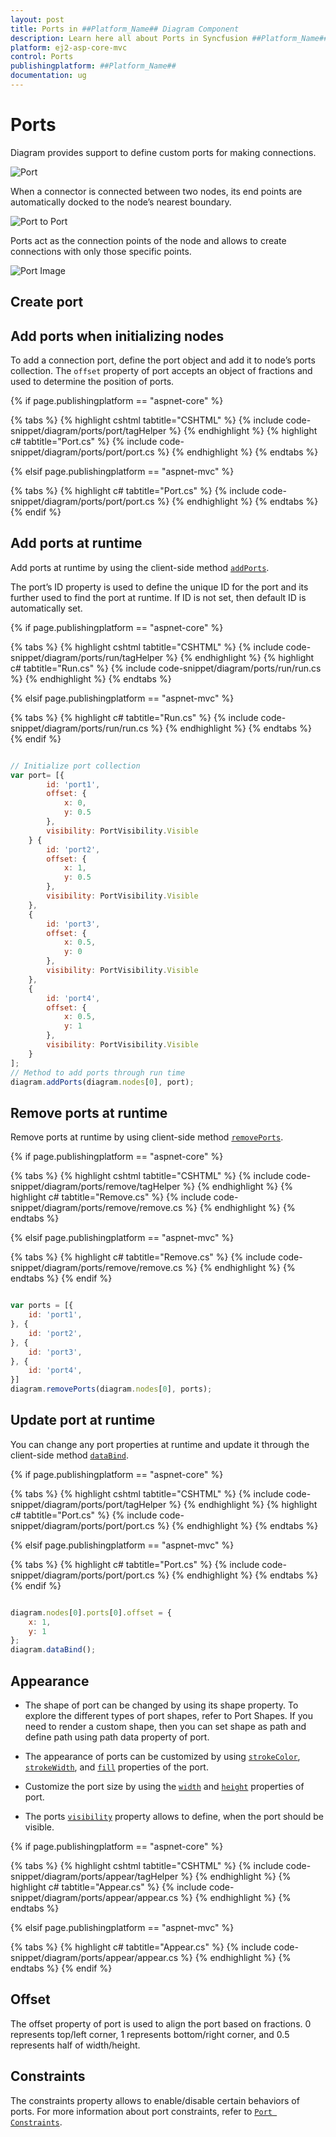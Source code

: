 ```yaml
---
layout: post
title: Ports in ##Platform_Name## Diagram Component
description: Learn here all about Ports in Syncfusion ##Platform_Name## Diagram component of Syncfusion Essential JS 2 and more.
platform: ej2-asp-core-mvc
control: Ports
publishingplatform: ##Platform_Name##
documentation: ug
---
```



# Ports

Diagram provides support to define custom ports for making connections.

![Port](images/Port1.png)

<!-- markdownlint-disable MD033 -->

When a connector is connected between two nodes, its end points are automatically docked to the node’s nearest boundary.

![Port to Port](images/port2.png)

Ports act as the connection points of the node and allows to create connections with only those specific points.

![Port Image](images/Port3.png)

## Create port

## Add ports when initializing nodes

To add a connection port, define the port object and add it to node’s ports collection. The `offset` property of port accepts an object of fractions and used to determine the position of ports.

{% if page.publishingplatform == "aspnet-core" %}

{% tabs %}
{% highlight cshtml tabtitle="CSHTML" %}
{% include code-snippet/diagram/ports/port/tagHelper %}
{% endhighlight %}
{% highlight c# tabtitle="Port.cs" %}
{% include code-snippet/diagram/ports/port/port.cs %}
{% endhighlight %}
{% endtabs %}

{% elsif page.publishingplatform == "aspnet-mvc" %}

{% tabs %}
{% highlight c# tabtitle="Port.cs" %}
{% include code-snippet/diagram/ports/port/port.cs %}
{% endhighlight %}
{% endtabs %}
{% endif %}



## Add ports at runtime

Add ports at runtime by using the client-side method [`addPorts`](../api/diagram#addPorts).

The port’s ID property is used to define the unique ID for the port and its further used to find the port at runtime. If ID is not set, then default ID is automatically set.

{% if page.publishingplatform == "aspnet-core" %}

{% tabs %}
{% highlight cshtml tabtitle="CSHTML" %}
{% include code-snippet/diagram/ports/run/tagHelper %}
{% endhighlight %}
{% highlight c# tabtitle="Run.cs" %}
{% include code-snippet/diagram/ports/run/run.cs %}
{% endhighlight %}
{% endtabs %}

{% elsif page.publishingplatform == "aspnet-mvc" %}

{% tabs %}
{% highlight c# tabtitle="Run.cs" %}
{% include code-snippet/diagram/ports/run/run.cs %}
{% endhighlight %}
{% endtabs %}
{% endif %}



```javascript

// Initialize port collection
var port= [{
        id: 'port1',
        offset: {
            x: 0,
            y: 0.5
        },
        visibility: PortVisibility.Visible
    } {
        id: 'port2',
        offset: {
            x: 1,
            y: 0.5
        },
        visibility: PortVisibility.Visible
    },
    {
        id: 'port3',
        offset: {
            x: 0.5,
            y: 0
        },
        visibility: PortVisibility.Visible
    },
    {
        id: 'port4',
        offset: {
            x: 0.5,
            y: 1
        },
        visibility: PortVisibility.Visible
    }
];
// Method to add ports through run time
diagram.addPorts(diagram.nodes[0], port);

```

## Remove ports at runtime

Remove ports at runtime by using client-side method [`removePorts`](../api/diagram#removePorts).

{% if page.publishingplatform == "aspnet-core" %}

{% tabs %}
{% highlight cshtml tabtitle="CSHTML" %}
{% include code-snippet/diagram/ports/remove/tagHelper %}
{% endhighlight %}
{% highlight c# tabtitle="Remove.cs" %}
{% include code-snippet/diagram/ports/remove/remove.cs %}
{% endhighlight %}
{% endtabs %}

{% elsif page.publishingplatform == "aspnet-mvc" %}

{% tabs %}
{% highlight c# tabtitle="Remove.cs" %}
{% include code-snippet/diagram/ports/remove/remove.cs %}
{% endhighlight %}
{% endtabs %}
{% endif %}



```javascript

var ports = [{
    id: 'port1',
}, {
    id: 'port2',
}, {
    id: 'port3',
}, {
    id: 'port4',
}]
diagram.removePorts(diagram.nodes[0], ports);

```

## Update port at runtime

You can change any port properties at runtime and update it through the client-side method [`dataBind`](../api/diagram#dataBind).

{% if page.publishingplatform == "aspnet-core" %}

{% tabs %}
{% highlight cshtml tabtitle="CSHTML" %}
{% include code-snippet/diagram/ports/port/tagHelper %}
{% endhighlight %}
{% highlight c# tabtitle="Port.cs" %}
{% include code-snippet/diagram/ports/port/port.cs %}
{% endhighlight %}
{% endtabs %}

{% elsif page.publishingplatform == "aspnet-mvc" %}

{% tabs %}
{% highlight c# tabtitle="Port.cs" %}
{% include code-snippet/diagram/ports/port/port.cs %}
{% endhighlight %}
{% endtabs %}
{% endif %}



```javascript

diagram.nodes[0].ports[0].offset = {
    x: 1,
    y: 1
};
diagram.dataBind();

```

## Appearance

* The shape of port can be changed by using its shape property. To explore the different types of port shapes, refer to Port Shapes. If you need to render a custom shape, then you can set shape as path and define path using path data property of port.

* The appearance of ports can be customized by using [`strokeColor`](https://help.syncfusion.com/cr/aspnetcore-js2/Syncfusion.EJ2.Diagrams.DiagramShapeStyle.html#Syncfusion_EJ2_Diagrams_DiagramShapeStyle_StrokeColor), [`strokeWidth`](https://help.syncfusion.com/cr/aspnetcore-js2/Syncfusion.EJ2.Diagrams.DiagramShapeStyle.html#Syncfusion_EJ2_Diagrams_DiagramShapeStyle_StrokeWidth), and [`fill`](https://help.syncfusion.com/cr/aspnetcore-js2/Syncfusion.EJ2.Diagrams.DiagramShapeStyle.html#Syncfusion_EJ2_Diagrams_DiagramShapeStyle_Fill) properties of the port.

* Customize the port size by using the [`width`](https://help.syncfusion.com/cr/aspnetcore-js2/Syncfusion.EJ2.Diagrams.DiagramPort.html#Syncfusion_EJ2_Diagrams_DiagramPort_Width) and [`height`](https://help.syncfusion.com/cr/aspnetcore-js2/Syncfusion.EJ2.Diagrams.DiagramPort.html#Syncfusion_EJ2_Diagrams_DiagramPort_Height) properties of port.

* The ports [`visibility`](https://help.syncfusion.com/cr/aspnetcore-js2/Syncfusion.EJ2.Diagrams.DiagramPort.html#Syncfusion_EJ2_Diagrams_DiagramPort_Visibility) property allows to define, when the port should be visible.

{% if page.publishingplatform == "aspnet-core" %}

{% tabs %}
{% highlight cshtml tabtitle="CSHTML" %}
{% include code-snippet/diagram/ports/appear/tagHelper %}
{% endhighlight %}
{% highlight c# tabtitle="Appear.cs" %}
{% include code-snippet/diagram/ports/appear/appear.cs %}
{% endhighlight %}
{% endtabs %}

{% elsif page.publishingplatform == "aspnet-mvc" %}

{% tabs %}
{% highlight c# tabtitle="Appear.cs" %}
{% include code-snippet/diagram/ports/appear/appear.cs %}
{% endhighlight %}
{% endtabs %}
{% endif %}



## Offset

The offset property of port is used to align the port based on fractions. 0 represents top/left corner, 1 represents bottom/right corner, and 0.5 represents half of width/height.

## Constraints

The constraints property allows to enable/disable certain behaviors of ports. For more information about port constraints, refer to [`Port Constraints`](https://help.syncfusion.com/cr/aspnetcore-js2/Syncfusion.EJ2.Diagrams.PortConstraints.html).

